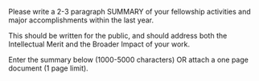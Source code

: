 Please write a 2-3 paragraph SUMMARY of your fellowship activities and major accomplishments within the last year.


This should be written for the public, and should address both the Intellectual Merit and the Broader Impact of your work.


Enter the summary below (1000-5000 characters) OR attach a one page document (1 page limit).
